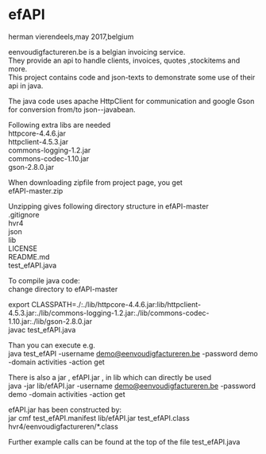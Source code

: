 # efAPI 
herman vierendeels,may 2017,belgium  

eenvoudigfactureren.be is a belgian invoicing service.  
They provide an api to handle clients, invoices, quotes ,stockitems and more.  
This project contains code and json-texts to demonstrate some use of their api in java.  

The java code uses apache HttpClient for communication and google Gson for conversion from/to json--javabean.  

Following extra libs are needed   
httpcore-4.4.6.jar   
httpclient-4.5.3.jar   
 commons-logging-1.2.jar   
 commons-codec-1.10.jar   
gson-2.8.0.jar   

When downloading zipfile from project page, you get  
efAPI-master.zip  

Unzipping gives following directory structure in efAPI-master   
.gitignore   
hvr4   
json   
lib   
LICENSE   
README.md   
test_efAPI.java   

To compile java code:   
change directory to efAPI-master    

export CLASSPATH=./:./lib/httpcore-4.4.6.jar:lib/httpclient-4.5.3.jar:./lib/commons-logging-1.2.jar:./lib/commons-codec-1.10.jar:./lib/gson-2.8.0.jar   
javac test_efAPI.java    

Than you can execute e.g.  
 java test_efAPI -username demo@eenvoudigfactureren.be -password demo -domain activities -action get   

There is also a jar , efAPI.jar , in lib which can directly be used  
java  -jar lib/efAPI.jar -username demo@eenvoudigfactureren.be -password demo -domain activities -action get  

efAPI.jar has been constructed by:  
jar cmf test_efAPI.manifest lib/efAPI.jar test_efAPI.class hvr4/eenvoudigfactureren/*.class  


Further example calls can be found at the top of the file test_efAPI.java



